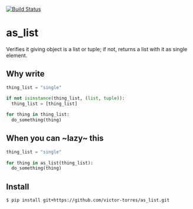 [![Build
Status](https://travis-ci.org/victor-torres/as_list.png)](https://travis-ci.org/victor-torres/as_list)

# as_list

Verifies it giving object is a list or tuple; if not, returns a list with it as single element.

## Why write

```python
thing_list = "single"

if not isinstance(thing_list, (list, tuple)):
  thing_list = [thing_list]
  
for thing in thing_list:
  do_something(thing)
```

## When you can ~lazy~ this

```python
thing_list = "single"
  
for thing in as_list(thing_list):
  do_something(thing)
```

## Install

```shell
$ pip install git+https://github.com/victor-torres/as_list.git
```
